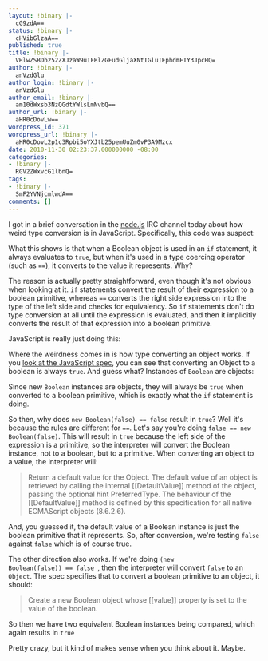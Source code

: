 ```yaml
---
layout: !binary |-
  cG9zdA==
status: !binary |-
  cHVibGlzaA==
published: true
title: !binary |-
  VHlwZSBDb252ZXJzaW9uIFBlZGFudGljaXNtIGluIEphdmFTY3JpcHQ=
author: !binary |-
  anVzdGlu
author_login: !binary |-
  anVzdGlu
author_email: !binary |-
  am10dWxsb3NzQGdtYWlsLmNvbQ==
author_url: !binary |-
  aHR0cDovLw==
wordpress_id: 371
wordpress_url: !binary |-
  aHR0cDovL2p1c3Rpbi5oYXJtb25pemUuZm0vP3A9Mzcx
date: 2010-11-30 02:23:37.000000000 -08:00
categories:
- !binary |-
  RGV2ZWxvcG1lbnQ=
tags:
- !binary |-
  SmF2YVNjcmlwdA==
comments: []
---
```

I got in a brief conversation in the <a href="http://nodejs.org/">node.js</a> IRC channel today about how weird type conversion is in JavaScript. Specifically, this code was suspect:

<script src="https://gist.github.com/721409.js"></script>

What this shows is that when a Boolean object is used in an <code>if</code> statement, it always evaluates to <code>true</code>, but when it's used in a type coercing operator (such as <code>==</code>), it converts to the value it represents. Why?

The reason is actually pretty straightforward, even though it's not obvious when looking at it. <code>if</code> statements convert the result of their expression to a boolean primitive, whereas <code>==</code> converts the right side expression into the type of the left side and checks for equivalency. So <code>if</code> statements don't do type conversion at all until the expression is evaluated, and then it implicitly converts the result of that expression into a boolean primitive.

JavaScript is really just doing this:

<script type="text/javascript" src="https://gist.github.com/721428.js?file=how-if-works.js"></script>

Where the weirdness comes in is how type converting an object works. If you <a href="http://interglacial.com/javascript_spec/a-9.html">look at the JavaScript spec</a>, you can see that converting an Object to a boolean is always <code>true</code>. And guess what? Instances of <code>Boolean</code> are objects:

<script src="https://gist.github.com/721439.js?file=boolean-objects.js"></script>

Since new <code>Boolean</code> instances are objects, they will always be <code>true</code> when converted to a boolean primitive, which is exactly what the <code>if</code> statement is doing.
<script src="https://gist.github.com/721473.js?file=converting-boolean-instances.js"></script>

So then, why does <code>new Boolean(false) == false</code> result in <code>true</code>? Well it's because the rules are different for <code>==</code>. Let's say you're doing <code>false == new Boolean(false)</code>. This will result in <code>true</code> because the left side of the expression is a primitive, so the interpreter will convert the Boolean instance, not to a boolean, but to a primitive. When converting an object to a value, the interpreter will:


<blockquote>Return a default value for the Object. The default value of an object is retrieved by calling the internal [[DefaultValue]] method of the object, passing the optional hint PreferredType. The behaviour of the [[DefaultValue]] method is defined by this specification for all native ECMAScript objects (8.6.2.6).</blockquote>

And, you guessed it, the default value of a Boolean instance is just the boolean primitive that it represents. So, after conversion, we're testing <code>false</code> against <code>false</code> which is of course true.

The other direction also works. If we're doing <code>(new Boolean(false)) == false </code>, then the interpreter will convert <code>false</code> to an <code> Object</code>. The spec specifies that to convert a boolean primitive to an object, it should:

<blockquote>Create a new Boolean object whose [[value]] property is set to the value of the boolean.</blockquote>

So then we have two equivalent Boolean instances being compared, which again results in <code>true</code>

<script src="https://gist.github.com/721480.js?file=boolean-type-summary.js"></script>

Pretty crazy, but it kind of makes sense when you think about it. Maybe.


